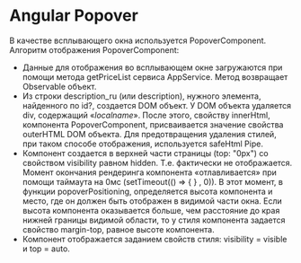 # Angular Popover
В качестве всплывающего окна используется PopoverComponent.
Алгоритм отображения PopoverComponent:
- Данные для отображения во всплывающем окне загружаются при помощи метода getPriceList сервиса AppService. Метод возвращает Observable объект.
- Из строки description_ru (или description), нужного элемента, найденного по id?, создается  DOM объект.  У DOM объекта удаляется div, содержащий «_localname_». После этого, свойству innerHtml, компонента PopoverComponent, присваивается значение свойства outerHTML DOM объекта. Для предотвращения удаления стилей, при таком способе отображения, используется safeHtml Pipe.
- Компонент создается в верхней части страницы (top: "0px") со свойством visibility равном hidden. Т.е. фактически не отображается.  Момент окончания рендеринга компонента «отлавливается» при помощи таймаута на 0мс (setTimeout(() => { } , 0)). В этот момент, в функции popoverPositioning, определяется  высота компонента и место, где он должен быть отображен в видимой части окна. Если высота компонента оказывается больше, чем расстояние до края нижней границы видимой области, то у стиля компонента задается свойство margin-top, равное высоте компонента.
- Компонент отображается заданием свойств стиля: visibility = visible и top = auto.
